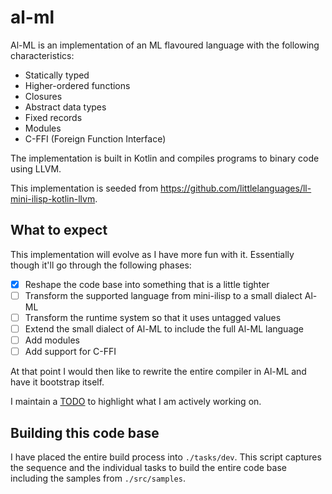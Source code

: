# al-ml

Al-ML is an implementation of an ML flavoured language with the following characteristics:

- Statically typed
- Higher-ordered functions
- Closures
- Abstract data types
- Fixed records
- Modules
- C-FFI (Foreign Function Interface)

The implementation is built in Kotlin and compiles programs to binary code using LLVM.

This implementation is seeded from <https://github.com/littlelanguages/ll-mini-ilisp-kotlin-llvm>.

## What to expect

This implementation will evolve as I have more fun with it.  Essentially though it'll go through the following phases:

- [X] Reshape the code base into something that is a little tighter
- [ ] Transform the supported language from mini-ilisp to a small dialect Al-ML
- [ ] Transform the runtime system so that it uses untagged values
- [ ] Extend the small dialect of Al-ML to include the full Al-ML language
- [ ] Add modules
- [ ] Add support for C-FFI

At that point I would then like to rewrite the entire compiler in Al-ML and have it bootstrap itself.

I maintain a [TODO](./TODO.md) to highlight what I am actively working on.  

## Building this code base

I have placed the entire build process into `./tasks/dev`.  This script captures the sequence and the individual tasks to build the entire code base including the samples from `./src/samples`.
